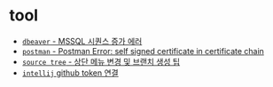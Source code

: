 # tool
- [`dbeaver` - MSSQL 시퀀스 증가 에러](./mssql-sequence.md)
- [`postman` - Postman Error: self signed certificate in certificate chain](./self-certification-chain.md)
- [`source tree` - 상단 메뉴 변경 및 브랜치 생성 팁](./sourcetree-tip.md)
- [`intellij` github token 연결](./intellij-github-token.md)
